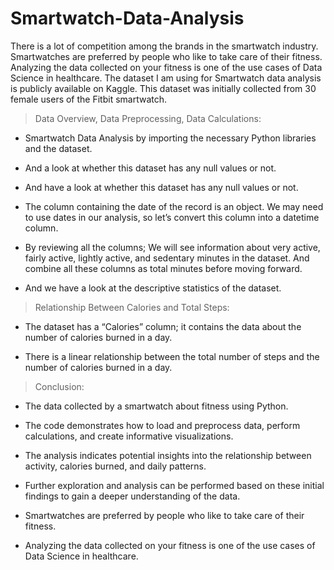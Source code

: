 # Smartwatch-Data-Analysis
There is a lot of competition among the brands in the smartwatch industry. Smartwatches are preferred by people who like to take care of their fitness. Analyzing the data collected on your fitness is one of the use cases of Data Science in healthcare.
The dataset I am using for Smartwatch data analysis is publicly available on Kaggle.
This dataset was initially collected from 30 female users of the Fitbit smartwatch.

> Data Overview, Data Preprocessing, Data Calculations:

  * Smartwatch Data Analysis by importing the necessary Python libraries and the dataset.
    
  * And a look at whether this dataset has any null values or not.
    
  * And have a look at whether this dataset has any null values or not.
    
  * The column containing the date of the record is an object. We may need to use dates in our analysis, so let’s convert this column into a datetime column.
    
  * By reviewing all the columns; We will see information about very active, fairly active, lightly active, and sedentary minutes in the dataset. And combine all these columns as total minutes before moving forward.
    
  * And we have a look at the descriptive statistics of the dataset.

> Relationship Between Calories and Total Steps:

* The dataset has a “Calories” column; it contains the data about the number of calories burned in a day. 

* There is a linear relationship between the total number of steps and the number of calories burned in a day. 

> Conclusion:

* The data collected by a smartwatch about fitness using Python.

* The code demonstrates how to load and preprocess data, perform calculations, and create informative visualizations.
  
* The analysis indicates potential insights into the relationship between activity, calories burned, and daily patterns.

* Further exploration and analysis can be performed based on these initial findings to gain a deeper understanding of the data.

* Smartwatches are preferred by people who like to take care of their fitness.

* Analyzing the data collected on your fitness is one of the use cases of Data Science in healthcare.



